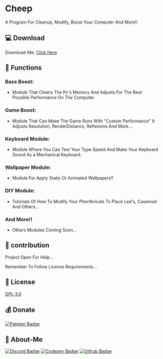 # Cheep

A Program For Cleanup, Modify, Boost Your Computer And More!! 

## 💻 Download

Download-Me: [Click Here](https://CheepWebsite.luanderfarias.repl.co)

## 🔧 Functions

### Bass Boost:
- Module That Cleans The Pc's Memory And Adjusts For The Best Possible Performance On The Computer.

### Game Boost:
- Module That Can Make The Game Runs With "Custom Performance" It Adjusts Resolution, RenderDistance, Reflexions And More....

### Keyboard Module:
- Module Where You Can Test Your Type Speed And Make Your Keyboard Sound As a Mechanical Keyboard.

### Wallpaper Module:
- Module For Apply Static Or Animated Wallpapers!!

### DIY Module:
- Tutorials Of How To Modify Your Pherifericals To Place Led's, Casemod And Others...

### And More!!

- Others Modules Coming Soon...

## 🤝 contribution

Project Open For Help...

Remember To Follow License Requirements...

## 🔖 License

[GPL-3.0](https://choosealicense.com/licenses/gpl-3.0/)

## 💰 Donate

[![Patreon Badge](https://img.shields.io/badge/Patreon-F96854?style=for-the-badge&logo=patreon&logoColor=white&link=https://patreon.com/LuanderFarias)](patreon.com/LuanderFarias)

## 🧑 About-Me

[![Discord Badge](https://img.shields.io/badge/Discord-7289DA?style=for-the-badge&logo=discord&logoColor=white&link=https://discord.gg/ZP7fGys)](discord.gg/ZP7fGys)
[![Codepen Badge](https://img.shields.io/badge/Codepen-000000?style=for-the-badge&logo=codepen&logoColor=white&link=https://codepen.io/LuanderFarias)](https://codepen.io/LuanderFarias)
[![Github Badge](https://img.shields.io/badge/-Github-000?style=flat-square&logo=Github&logoColor=white&link=https://github.com/LuanderFarias)](github.com/LuanderFarias)
